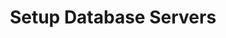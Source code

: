---
sidebar_position: 2
title: "Setup Database Servers"
sidebar_label: "Setup Database Servers"
description: "Configure database infrastructure in Debian environments - install MySQL, PostgreSQL, setup database engines, configure data storage, and establish database services."
keywords:
  - "debian database servers"
  - "mysql installation"
  - "postgresql setup"
  - "database engines"
  - "data storage"
tags:
  - debian
  - database-servers
  - mysql
  - postgresql
  - database-management
slug: /linux/debian/software/server-applications/setup-database-servers
---